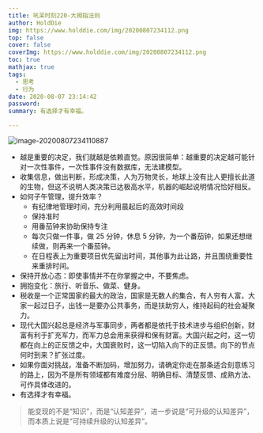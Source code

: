 ```yaml
---
title: 吼呆时刻220-大拇指法则
author: HoldDie
img: https://www.holddie.com/img/20200807234112.png
top: false
cover: false
coverImg: https://www.holddie.com/img/20200807234112.png
toc: true
mathjax: true
tags:
  - 思考
  - 行为
date: 2020-08-07 23:14:42
password:
summary: 有选择才有幸福。

---
```


![image-20200807234110887](https://www.holddie.com/img/20200807234112.png)

- 越是重要的决定，我们就越是依赖直觉。原因很简单：越重要的决定越可能针对一次性事件，一次性事件没有数据库，无法建模型。
- 收集信息，做出判断，形成决策，人为万物灵长，地球上没有比人更擅长此道的生物，但这不说明人类决策已达极高水平，机器的崛起说明情况恰好相反。
- 如何子午管理，提升效率？
  - 有纪律地管理时间，充分利用晨起后的高效时间段
  - 保持准时
  - 用番茄钟来协助保持专注
  - 每次只做一件事，做 25 分钟，休息 5 分钟，为一个番茄钟，如果还想继续做，则再来一个番茄钟。
  - 在日程表上为重要项目优先留出时间，其他事为此让路，并且围绕重要性来重排时间。
- 保持开放心态：即使事情并不在你掌握之中，不要焦虑。
- 拥抱变化：旅行、听音乐、做菜、健身。
- 税收是一个正常国家的最大的政治，国家是无数人的集合，有人穷有人富，大家一起过日子，出钱一是要办公共事务，而是扶助穷人，维持起码的社会凝聚力。
- 现代大国兴起总是经济与军事同步，两者都是依托于技术进步与组织创新，财富有利于扩充军力，而军力总会用来获得和保有财富。大国兴起之时，这一切都在向上的正反馈之中，大国衰败时，这一切陷入向下的正反馈。向下的节点何时到来？扩张过度。
- 如果你面对挑战，准备不断加码，增加努力，请确定你走在那条适合刻意练习的路上，因为不是所有领域都有难度分层、明确目标、清楚反馈、成熟方法、可作具体改进的。
- 有选择才有幸福。



> 能变现的不是“知识”，而是“认知差异”，进一步说是“可升级的认知差异”，而本质上说是“可持续升级的认知差异”。